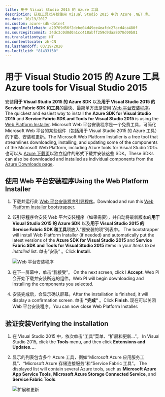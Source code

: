 ```yaml
---
title: 用于 Visual Studio 2015 的 Azure 工具
description: 获取工具以开始使用 Visual Studio 2015 中的 Azure .NET 库。
ms.date: 10/19/2017
ms.custom: azure-sdk-dotnet
ms.openlocfilehash: a29709d56f2debe04d49ee4eafdc27acd4ca480f
ms.sourcegitcommit: 34dc3c0d0d0a1cc418abff259d9daa8078d00b81
ms.translationtype: HT
ms.contentlocale: zh-CN
ms.lasthandoff: 03/19/2020
ms.locfileid: "81433150"
---
```

# <a name="azure-tools-for-visual-studio-2015"></a><span data-ttu-id="1a449-103">用于 Visual Studio 2015 的 Azure 工具</span><span class="sxs-lookup"><span data-stu-id="1a449-103">Azure tools for Visual Studio 2015</span></span>

<span data-ttu-id="1a449-104">安装**用于 Visual Studio 2015 的 Azure SDK** 以及**用于 Visual Studio 2015 的 Service Fabric SDK 和工具**的最快、最简单方法是使用 [Web 平台安装程序](https://www.microsoft.com/web/downloads/platform.aspx)。</span><span class="sxs-lookup"><span data-stu-id="1a449-104">The quickest and easiest way to install the **Azure SDK for Visual Studio 2015** and **Service Fabric SDK and Tools for Visual Studio 2015** is using the [Web Platform Installer](https://www.microsoft.com/web/downloads/platform.aspx).</span></span> <span data-ttu-id="1a449-105">Microsoft Web 平台安装程序是一个免费工具，可简化 Microsoft Web 平台的某些组件（包括用于 Visual Studio 2015 的 Azure 工具）的下载、安装和更新。</span><span class="sxs-lookup"><span data-stu-id="1a449-105">The Microsoft Web Platform Installer is a free tool that streamlines downloading, installing, and updating some of the components of the Microsoft Web Platform, including Azure tools for Visual Studio 2015.</span></span> <span data-ttu-id="1a449-106">也可以从 [Azure 下载页](https://azure.microsoft.com/downloads/)以独立组件的形式下载并安装这些 SDK。</span><span class="sxs-lookup"><span data-stu-id="1a449-106">These SDKs can also be downloaded and installed as individual components from the [Azure Downloads page](https://azure.microsoft.com/downloads/).</span></span>

## <a name="using-the-web-platform-installer"></a><span data-ttu-id="1a449-107">使用 Web 平台安装程序</span><span class="sxs-lookup"><span data-stu-id="1a449-107">Using the Web Platform Installer</span></span>

1. <span data-ttu-id="1a449-108">下载并运行此 [Web 平台安装程序引导程序](https://www.microsoft.com/web/handlers/webpi.ashx?command=getinstallerredirect&appid=VWDOrVs2015AzurePack;MicrosoftAzure-ServiceFabric-VS2015)。</span><span class="sxs-lookup"><span data-stu-id="1a449-108">Download and run this [Web Platform Installer bootstrapper](https://www.microsoft.com/web/handlers/webpi.ashx?command=getinstallerredirect&appid=VWDOrVs2015AzurePack;MicrosoftAzure-ServiceFabric-VS2015).</span></span>

2. <span data-ttu-id="1a449-109">该引导程序会安装 Web 平台安装程序（如果需要），并自动将最新版本的**用于 Visual Studio 2015 的 Azure SDK** 以及**用于 Visual Studio 2015 的 Service Fabric SDK 和工具**项放入“要安装的项”列表中。 </span><span class="sxs-lookup"><span data-stu-id="1a449-109">The bootstrapper will install Web Platform Installer (if needed) and automatically put the latest versions of the  **Azure SDK for Visual Studio 2015** and **Service Fabric SDK and Tools for Visual Studio 2015** items in your *Items to be installed* list.</span></span> <span data-ttu-id="1a449-110">单击“安装”  。</span><span class="sxs-lookup"><span data-stu-id="1a449-110">Click **Install**.</span></span>

    ![Web 平台安装程序](../media/sdk/vs2015-install/webpi.png)

3. <span data-ttu-id="1a449-112">在下一屏幕中，单击“我接受”。 </span><span class="sxs-lookup"><span data-stu-id="1a449-112">On the next screen, click **I Accept**.</span></span> <span data-ttu-id="1a449-113">Web PI 会开始下载并安装所选的组件。</span><span class="sxs-lookup"><span data-stu-id="1a449-113">Web PI will begin downloading and installing the components you selected.</span></span>

4. <span data-ttu-id="1a449-114">安装完成后，会显示确认屏幕。</span><span class="sxs-lookup"><span data-stu-id="1a449-114">After the installation is finished, it will display a confirmation screen.</span></span> <span data-ttu-id="1a449-115">单击 **“完成”** 。</span><span class="sxs-lookup"><span data-stu-id="1a449-115">Click **Finish**.</span></span> <span data-ttu-id="1a449-116">现在可以关闭 Web 平台安装程序。</span><span class="sxs-lookup"><span data-stu-id="1a449-116">You can now close Web Platform Installer.</span></span>

## <a name="verifying-the-installation"></a><span data-ttu-id="1a449-117">验证安装</span><span class="sxs-lookup"><span data-stu-id="1a449-117">Verifying the installation</span></span>

1. <span data-ttu-id="1a449-118">在 Visual Studio 2015 中，依次单击“工具”菜单、“扩展和更新...”。  </span><span class="sxs-lookup"><span data-stu-id="1a449-118">In Visual Studio 2015, click the **Tools** menu, and then click **Extensions and Updates...**.</span></span>

2. <span data-ttu-id="1a449-119">显示的列表包含多个 Azure 工具，例如“Microsoft Azure 应用服务工具”、“Microsoft Azure 存储连接服务”和“Service Fabric 工具”。   </span><span class="sxs-lookup"><span data-stu-id="1a449-119">The displayed list will contain several Azure tools, such as **Microsoft Azure App Service Tools**, **Microsoft Azure Storage Connected Service**, and **Service Fabric Tools**.</span></span>

    ![扩展和更新](../media/sdk/vs2015-install/ext-tools.png)
